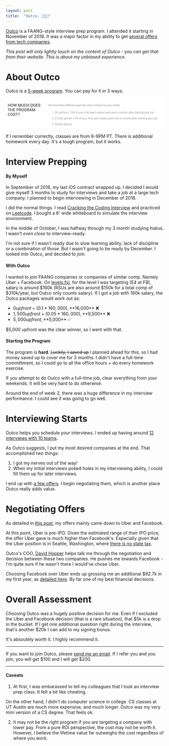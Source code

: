 ```yaml
---
layout: post
title:  "Outco. 👨🏼‍🏫"
---
```


[Outco](https://www.outco.io/) is a FAANG-style interview prep program. I attended it starting in November of 2018. It was a major factor in my ability to get [several offers from tech companies](http://huntermonk.com/2019/02/13/interviewing-part-4.html).

_This post will only lightly touch on the content of Outco - you can get that from their website. This is about my unbiased experience._
# About Outco

Outco is a [5-week program](https://www.outco.io/faq). You can pay for it in 3 ways:

![Outco pricing](/img/outco/pricing.png)

If I remember correctly, classes are from 6-9PM PT. There is additional homework every day. It's a tough program, but it works.

# Interview Prepping
#### By Myself
In September of 2018, my last iOS contract wrapped up. I decided I would give myself 3 months to study for interviews and take a job at a large tech company. I planned to begin interviewing in December of 2018.

I did the normal things. I read [Cracking the Coding Interview](http://www.crackingthecodinginterview.com/) and practiced on [Leetcode](https://leetcode.com/). I bought a 6' wide whiteboard to simulate the interview environment.

In the middle of October, I was halfway through my 3 month studying hiatus. I wasn't *even close* to interview-ready.

I'm not sure if I wasn't ready due to slow learning ability, lack of discipline or a combination of those. But I wasn't going to be ready by December. I looked into Outco, and decided to join.

#### With Outco
I wanted to join FAANG companies or companies of similar comp. Namely Uber + Facebook. On [levels.fyi](https://www.levels.fyi/), for the level I was targeting (E4 at FB), salary is around $160k (RSUs are also around $150k for a total comp of $310k/year, but Outco only counts salary). If I got a job with 160k salary, the Outco packages would work out as:

- $0 upfront + (0.1 * 160,000), **$16,000** ❌
- $1,500 upfront + (0.05 * 160,000), **$9,500** ❌
- $5,000 upfront, **$5,000** ✅

$5,000 upfront was the clear winner, so I went with that.

#### Starting the Program

The program is **hard**. ~~Luckily, I saved up~~ I planned ahead for this, so I had money saved up to cover me for 3 months. I didn't have a full-time committment, so I could go to all the office hours + do every homework exercise. 

If you attempt to do Outco with a full-time job, clear everything from your weekends. It will be very hard to do otherwise.

Around the end of week 2, there was a huge difference in my interview performance. I could see it was going to go well.

# Interviewing Starts
Outco helps you schedule your interviews. I ended up having around [12 interviews with 10 teams](http://huntermonk.com/2018/12/10/interviewing-part-1.html).

As Outco suggests, I put my most desired companies at the end. That accomplished two things:
1. I got my nerves out of the way!
2. When my initial interviews poked holes in my interviewing ability, I could fill them up for later interviews.

I end up with [a few offers](http://huntermonk.com/2019/02/13/interviewing-part-4.html). I begin negotiating them, which is another place Outco really adds value.

# Negotiating Offers
As detailed in [this post](http://huntermonk.com/2019/02/13/interviewing-part-4.html), my offers mainly came down to Uber and Facebook.

At this point, Uber is pre-IPO. Given the estimated range of their IPO price, the offer Uber gave is much higher than Facebook's. Especially given that the Uber position is in Seattle, Washington, where [there is no state tax](https://www.investopedia.com/financial-edge/0210/7-states-with-no-income-tax.aspx).

Outco's COO, [David Hopper](https://www.linkedin.com/in/dphopper/) helps talk me through the negotiation and decision between these two companies. He pushes me towards Facebook - I'm quite sure if he wasn't there I would've chose Uber.

Choosing Facebook over Uber ends up grossing me an additional $92.7k in my first year, as [detailed here](http://huntermonk.com/2019/11/06/one-decision-92k.html). By far one of my best financial decisions.

# Overall Assessment
Choosing Outco was a hugely positive decision for me. Even if I excluded the Uber and Facebook decision (that is a rare situation), that $5k is a drop in the bucket. If I get one additional question right during the interview, that's another $20k I can add to my signing bonus. 

It's absoutely worth it. I highly recommend it.

---
If you want to join Outco, please [send me an email](mailto:hunter@huntermonk.com). If I refer you and you join, you will get $100 and I will get $200.

---

#### Caveats
1) At first, I was embarassed to tell my colleagues that I took an interview prep class. It felt a bit like cheating.

On the other hand, I didn't do computer science in college. CS classes at UT Austin are much more expensive, and much longer. Outco was my very mini version of a CS degree. That feels ok.

2) It may not be the right program if you are targeting a company with lower pay. From a pure ROI perspective, the cost may not be worth it. However, I believe the lifetime value far outweighs the cost regardless of where you work.

